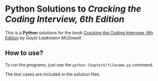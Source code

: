 # Python Solutions to *Cracking the Coding Interview, 6th Edition*

This is a **Python** solutions for the book [Cracking the Coding Interview, 6th Edition](https://www.careercup.com/book) by *Gayle Laakmann McDowell*.

## How to use?

To run the programs, just use the `python ChapterX/filename.py` command.

The test cases are included in the solution files.
